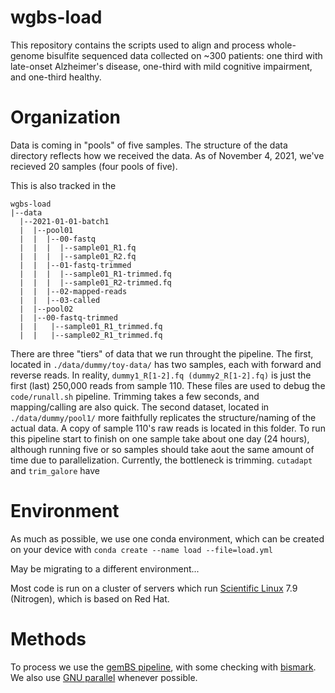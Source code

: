 
# wgbs-load

This repository contains the scripts used to align and process whole-genome bisulfite sequenced data collected on ~300 patients: one third with late-onset Alzheimer's disease, one-third with mild cognitive impairment, and one-third healthy.

# Organization

Data is coming in "pools" of five samples. The structure of the data directory reflects how we received the data. As of November 4, 2021, we've recieved 20 samples (four pools of five).

This is also tracked in the


```
wgbs-load
|--data
  |--2021-01-01-batch1
  |  |--pool01
  |  |  |--00-fastq
  |  |  |  |--sample01_R1.fq
  |  |  |  |--sample01_R2.fq
  |  |  |--01-fastq-trimmed
  |  |  |  |--sample01_R1-trimmed.fq
  |  |  |  |--sample01_R2-trimmed.fq
  |  |  |--02-mapped-reads
  |  |  |--03-called
  |  |--pool02
  |  |--00-fastq-trimmed
  |  |   |--sample01_R1_trimmed.fq
  |  |   |--sample02_R1_trimmed.fq
```

There are three "tiers" of data that we run throught the pipeline. The first, located in `./data/dummy/toy-data/` has two samples, each with forward and reverse reads. In reality, `dummy1_R[1-2].fq (dummy2_R[1-2].fq)` is just the first (last) 250,000 reads from sample 110. These files are used to debug the `code/runall.sh` pipeline. Trimming takes a few seconds, and mapping/calling are also quick. The second dataset, located in `./data/dummy/pool1/` more faithfully replicates the structure/naming of the actual data. A copy of sample 110's raw reads is located in this folder. To run this pipeline start to finish on one sample take about one day (24 hours), although running five or so samples should take aout the same amount of time due to parallelization. Currently, the bottleneck is trimming. `cutadapt` and `trim_galore` have 

# Environment

As much as possible, we use one conda environment, which can be created on your device with
`conda create --name load --file=load.yml`

May be migrating to a different environment...

Most code is run on a cluster of servers which run [Scientific Linux](https://en.wikipedia.org/wiki/Scientific_Linux) 7.9 (Nitrogen), which is based on Red Hat.

# Methods

To process we use the [gemBS pipeline](https://github.com/heathsc/gemBS-rs), with some checking with [bismark](https://www.bioinformatics.babraham.ac.uk/projects/bismark/). We also use [GNU parallel](https://www.gnu.org/software/parallel/) whenever possible.